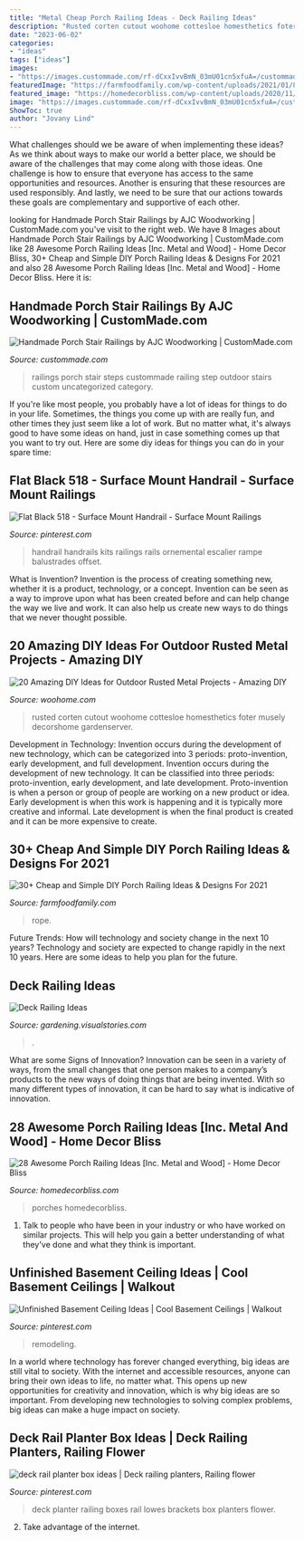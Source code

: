 ```yaml
---
title: "Metal Cheap Porch Railing Ideas - Deck Railing Ideas"
description: "Rusted corten cutout woohome cottesloe homesthetics foter musely decorshome gardenserver"
date: "2023-06-02"
categories:
- "ideas"
tags: ["ideas"]
images:
- "https://images.custommade.com/rf-dCxxIvvBmN_03mU01cn5xfuA=/custommade-photosets/31899/31899.988277.jpg"
featuredImage: "https://farmfoodfamily.com/wp-content/uploads/2021/01/8-rope-porch-railing-ideas-696x1044.jpg"
featured_image: "https://homedecorbliss.com/wp-content/uploads/2020/11/wood-deck-with-view-to-the-forest-28-awesome-porch-railing-ideas-768x1152.jpg"
image: "https://images.custommade.com/rf-dCxxIvvBmN_03mU01cn5xfuA=/custommade-photosets/31899/31899.988277.jpg"
ShowToc: true
author: "Jovany Lind"
---
```



What challenges should we be aware of when implementing these ideas?
As we think about ways to make our world a better place, we should be aware of the challenges that may come along with those ideas. One challenge is how to ensure that everyone has access to the same opportunities and resources. Another is ensuring that these resources are used responsibly. And lastly, we need to be sure that our actions towards these goals are complementary and supportive of each other.

	

		
looking for Handmade Porch Stair Railings by AJC Woodworking | CustomMade.com you've visit to the right web. We have 8 Images about Handmade Porch Stair Railings by AJC Woodworking | CustomMade.com like 28 Awesome Porch Railing Ideas [Inc. Metal and Wood] - Home Decor Bliss, 30+ Cheap and Simple DIY Porch Railing Ideas &amp; Designs For 2021 and also 28 Awesome Porch Railing Ideas [Inc. Metal and Wood] - Home Decor Bliss. Here it is:
		
    
## Handmade Porch Stair Railings By AJC Woodworking | CustomMade.com

<img loading=lazy src="https://images.custommade.com/rf-dCxxIvvBmN_03mU01cn5xfuA=/custommade-photosets/31899/31899.988277.jpg" onerror="this.onerror=null;this.src='https://tse2.mm.bing.net/th?id=OIP.5lREpvmCXH8s-8mDEUj__AAAAA&amp;pid=15.1';" alt="Handmade Porch Stair Railings by AJC Woodworking | CustomMade.com">

_Source: custommade.com_

>railings porch stair steps custommade railing step outdoor stairs custom uncategorized category. 

	

If you're like most people, you probably have a lot of ideas for things to do in your life. Sometimes, the things you come up with are really fun, and other times they just seem like a lot of work. But no matter what, it's always good to have some ideas on hand, just in case something comes up that you want to try out. Here are some diy ideas for things you can do in your spare time: 

    
## Flat Black 518 - Surface Mount Handrail - Surface Mount Railings

<img loading=lazy src="https://i.pinimg.com/736x/f6/df/fd/f6dffdfa54256cca18df8d58ca77ae52.jpg" onerror="this.onerror=null;this.src='https://tse3.mm.bing.net/th?id=OIP.FDXJrJKUZJnHZW-XXPbXzQHaFj&amp;pid=15.1';" alt="Flat Black 518 - Surface Mount Handrail - Surface Mount Railings">

_Source: pinterest.com_

>handrail handrails kits railings rails ornemental escalier rampe balustrades offset. 

	

What is Invention?
Invention is the process of creating something new, whether it is a product, technology, or a concept. Invention can be seen as a way to improve upon what has been created before and can help change the way we live and work. It can also help us create new ways to do things that we never thought possible.

    
## 20 Amazing DIY Ideas For Outdoor Rusted Metal Projects - Amazing DIY

<img loading=lazy src="https://www.woohome.com/wp-content/uploads/2016/02/rusted-metal-projects-woohome-12.jpg" onerror="this.onerror=null;this.src='https://tse1.mm.bing.net/th?id=OIP.u2p3Z6LllSgTzFAyYlrEkwHaLF&amp;pid=15.1';" alt="20 Amazing DIY Ideas for Outdoor Rusted Metal Projects - Amazing DIY">

_Source: woohome.com_

>rusted corten cutout woohome cottesloe homesthetics foter musely decorshome gardenserver. 

	

Development in Technology: Invention occurs during the development of new technology, which can be categorized into 3 periods: proto-invention, early development, and full development.
Invention occurs during the development of new technology. It can be classified into three periods: proto-invention, early development, and late development. Proto-invention is when a person or group of people are working on a new product or idea. Early development is when this work is happening and it is typically more creative and informal. Late development is when the final product is created and it can be more expensive to create.

    
## 30+ Cheap And Simple DIY Porch Railing Ideas &amp; Designs For 2021

<img loading=lazy src="https://farmfoodfamily.com/wp-content/uploads/2021/01/8-rope-porch-railing-ideas-696x1044.jpg" onerror="this.onerror=null;this.src='https://tse2.mm.bing.net/th?id=OIP.o264LrqL8O3N6L8p5oFi9AHaLH&amp;pid=15.1';" alt="30+ Cheap and Simple DIY Porch Railing Ideas &amp; Designs For 2021">

_Source: farmfoodfamily.com_

>rope. 

	

Future Trends: How will technology and society change in the next 10 years?
Technology and society are expected to change rapidly in the next 10 years. Here are some ideas to help you plan for the future.

    
## Deck Railing Ideas

<img loading=lazy src="https://media.visualstories.com/uploads/images/1/8/5237702-1280_452176997-1289064_l.jpg" onerror="this.onerror=null;this.src='https://tse3.mm.bing.net/th?id=OIP.eICV4vr_s5_8QqLGDS4k4AHaFj&amp;pid=15.1';" alt="Deck Railing Ideas">

_Source: gardening.visualstories.com_

>. 

	

What are some Signs of Innovation?
Innovation can be seen in a variety of ways, from the small changes that one person makes to a company’s products to the new ways of doing things that are being invented. With so many different types of innovation, it can be hard to say what is indicative of innovation.

    
## 28 Awesome Porch Railing Ideas [Inc. Metal And Wood] - Home Decor Bliss

<img loading=lazy src="https://homedecorbliss.com/wp-content/uploads/2020/11/wood-deck-with-view-to-the-forest-28-awesome-porch-railing-ideas-768x1152.jpg" onerror="this.onerror=null;this.src='https://tse1.mm.bing.net/th?id=OIP.WiqKIiyk_JbztjzX5G-8MQHaLH&amp;pid=15.1';" alt="28 Awesome Porch Railing Ideas [Inc. Metal and Wood] - Home Decor Bliss">

_Source: homedecorbliss.com_

>porches homedecorbliss. 

	

1. Talk to people who have been in your industry or who have worked on similar projects. This will help you gain a better understanding of what they've done and what they think is important.

    
## Unfinished Basement Ceiling Ideas | Cool Basement Ceilings | Walkout

<img loading=lazy src="https://i.pinimg.com/736x/38/40/79/38407994a70dda96da1f428b12dae83a.jpg" onerror="this.onerror=null;this.src='https://tse1.mm.bing.net/th?id=OIP.YNn2uQFFt7vChyS7rFxOmwHaFX&amp;pid=15.1';" alt="Unfinished Basement Ceiling Ideas | Cool Basement Ceilings | Walkout">

_Source: pinterest.com_

>remodeling. 

	

In a world where technology has forever changed everything, big ideas are still vital to society. With the internet and accessible resources, anyone can bring their own ideas to life, no matter what. This opens up new opportunities for creativity and innovation, which is why big ideas are so important. From developing new technologies to solving complex problems, big ideas can make a huge impact on society.

    
## Deck Rail Planter Box Ideas | Deck Railing Planters, Railing Flower

<img loading=lazy src="https://i.pinimg.com/736x/83/ff/ec/83ffec0690ebb4f721023e219f487d1c--railing-design-railing-ideas.jpg" onerror="this.onerror=null;this.src='https://tse4.mm.bing.net/th?id=OIP.iJoJZ3OshGK6hJMcLorsEQHaFj&amp;pid=15.1';" alt="deck rail planter box ideas | Deck railing planters, Railing flower">

_Source: pinterest.com_

>deck planter railing boxes rail lowes brackets box planters flower. 

	

2. Take advantage of the internet.

